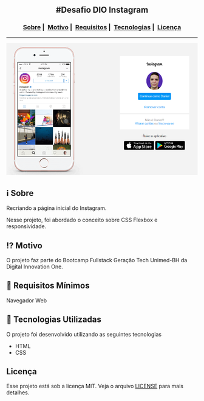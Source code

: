 <h2 align="center">#Desafio DIO Instagram</h2>
<h3 align="center">
  <a href="#information_source-sobre">Sobre</a>&nbsp;|&nbsp;
  <a href="#interrobang-motivo">Motivo</a>&nbsp;|&nbsp;
  <a href="#seedling-requisitos-mínimos">Requisitos</a>&nbsp;|&nbsp;
  <a href="#rocket-tecnologias-utilizadas">Tecnologias</a>&nbsp;|&nbsp;
  <a href="#licença">Licença</a>
</h3>

___

<p align="center">
  <img src="https://github.com/Daniel-APS/desafio-instagram-dio/blob/master/img/demonstracao.png" max-width="800">
</p>

## :information_source: Sobre

Recriando a página inicial do Instagram.

Nesse projeto, foi abordado o conceito sobre CSS Flexbox e responsividade.

## :interrobang: Motivo

O projeto faz parte do Bootcamp Fullstack Geração Tech Unimed-BH da Digital Innovation One.



## :seedling: Requisitos Mínimos

Navegador Web

## :rocket: Tecnologias Utilizadas 

O projeto foi desenvolvido utilizando as seguintes tecnologias

- HTML
- CSS


## Licença 

Esse projeto está sob a licença MIT. Veja o arquivo [LICENSE](LICENSE) para mais detalhes.
